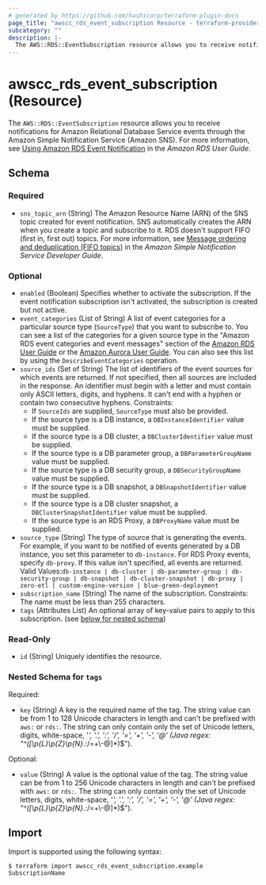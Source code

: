 ```yaml
---
# generated by https://github.com/hashicorp/terraform-plugin-docs
page_title: "awscc_rds_event_subscription Resource - terraform-provider-awscc"
subcategory: ""
description: |-
  The AWS::RDS::EventSubscription resource allows you to receive notifications for Amazon Relational Database Service events through the Amazon Simple Notification Service (Amazon SNS). For more information, see Using Amazon RDS Event Notification https://docs.aws.amazon.com/AmazonRDS/latest/UserGuide/USER_Events.html in the Amazon RDS User Guide.
---
```


# awscc_rds_event_subscription (Resource)

The ``AWS::RDS::EventSubscription`` resource allows you to receive notifications for Amazon Relational Database Service events through the Amazon Simple Notification Service (Amazon SNS). For more information, see [Using Amazon RDS Event Notification](https://docs.aws.amazon.com/AmazonRDS/latest/UserGuide/USER_Events.html) in the *Amazon RDS User Guide*.



<!-- schema generated by tfplugindocs -->
## Schema

### Required

- `sns_topic_arn` (String) The Amazon Resource Name (ARN) of the SNS topic created for event notification. SNS automatically creates the ARN when you create a topic and subscribe to it.
  RDS doesn't support FIFO (first in, first out) topics. For more information, see [Message ordering and deduplication (FIFO topics)](https://docs.aws.amazon.com/sns/latest/dg/sns-fifo-topics.html) in the *Amazon Simple Notification Service Developer Guide*.

### Optional

- `enabled` (Boolean) Specifies whether to activate the subscription. If the event notification subscription isn't activated, the subscription is created but not active.
- `event_categories` (List of String) A list of event categories for a particular source type (``SourceType``) that you want to subscribe to. You can see a list of the categories for a given source type in the "Amazon RDS event categories and event messages" section of the [Amazon RDS User Guide](https://docs.aws.amazon.com/AmazonRDS/latest/UserGuide/USER_Events.Messages.html) or the [Amazon Aurora User Guide](https://docs.aws.amazon.com/AmazonRDS/latest/AuroraUserGuide/USER_Events.Messages.html). You can also see this list by using the ``DescribeEventCategories`` operation.
- `source_ids` (Set of String) The list of identifiers of the event sources for which events are returned. If not specified, then all sources are included in the response. An identifier must begin with a letter and must contain only ASCII letters, digits, and hyphens. It can't end with a hyphen or contain two consecutive hyphens.
 Constraints:
  +  If ``SourceIds`` are supplied, ``SourceType`` must also be provided.
  +  If the source type is a DB instance, a ``DBInstanceIdentifier`` value must be supplied.
  +  If the source type is a DB cluster, a ``DBClusterIdentifier`` value must be supplied.
  +  If the source type is a DB parameter group, a ``DBParameterGroupName`` value must be supplied.
  +  If the source type is a DB security group, a ``DBSecurityGroupName`` value must be supplied.
  +  If the source type is a DB snapshot, a ``DBSnapshotIdentifier`` value must be supplied.
  +  If the source type is a DB cluster snapshot, a ``DBClusterSnapshotIdentifier`` value must be supplied.
  +  If the source type is an RDS Proxy, a ``DBProxyName`` value must be supplied.
- `source_type` (String) The type of source that is generating the events. For example, if you want to be notified of events generated by a DB instance, you set this parameter to ``db-instance``. For RDS Proxy events, specify ``db-proxy``. If this value isn't specified, all events are returned.
 Valid Values:``db-instance | db-cluster | db-parameter-group | db-security-group | db-snapshot | db-cluster-snapshot | db-proxy | zero-etl | custom-engine-version | blue-green-deployment``
- `subscription_name` (String) The name of the subscription.
 Constraints: The name must be less than 255 characters.
- `tags` (Attributes List) An optional array of key-value pairs to apply to this subscription. (see [below for nested schema](#nestedatt--tags))

### Read-Only

- `id` (String) Uniquely identifies the resource.

<a id="nestedatt--tags"></a>
### Nested Schema for `tags`

Required:

- `key` (String) A key is the required name of the tag. The string value can be from 1 to 128 Unicode characters in length and can't be prefixed with ``aws:`` or ``rds:``. The string can only contain only the set of Unicode letters, digits, white-space, '_', '.', ':', '/', '=', '+', '-', '@' (Java regex: "^([\\p{L}\\p{Z}\\p{N}_.:/=+\\-@]*)$").

Optional:

- `value` (String) A value is the optional value of the tag. The string value can be from 1 to 256 Unicode characters in length and can't be prefixed with ``aws:`` or ``rds:``. The string can only contain only the set of Unicode letters, digits, white-space, '_', '.', ':', '/', '=', '+', '-', '@' (Java regex: "^([\\p{L}\\p{Z}\\p{N}_.:/=+\\-@]*)$").

## Import

Import is supported using the following syntax:

```shell
$ terraform import awscc_rds_event_subscription.example SubscriptionName
```
